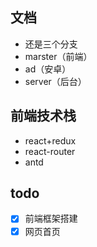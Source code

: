 ## 文档
+ 还是三个分支
+ marster（前端）
+ ad（安卓）
+ server（后台）

## 前端技术栈
+ react+redux
+ react-router
+ antd

## todo
- [x] 前端框架搭建
- [x] 网页首页
